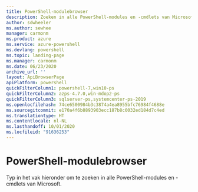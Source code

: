 ```yaml
---
title: PowerShell-modulebrowser
description: Zoeken in alle PowerShell-modules en -cmdlets van Microsoft
author: sdwheeler
ms.author: sewhee
manager: carmonm
ms.product: azure
ms.service: azure-powershell
ms.devlang: powershell
ms.topic: landing-page
ms.manager: carmonm
ms.date: 06/23/2020
archive_url: ''
layout: ApiBrowserPage
apiPlatform: powershell
quickFilterColumn1: powershell-7,win10-ps
quickFilterColumn2: azps-4.7.0,win-mdop2-ps
quickFilterColumn3: sqlserver-ps,systemcenter-ps-2019
ms.openlocfilehash: 74ce6500984b3c3874a4ea8955bfc76984f4688e
ms.sourcegitcommit: e170a4f6b8893903ecc187b8c0032ed184d7c4ed
ms.translationtype: HT
ms.contentlocale: nl-NL
ms.lasthandoff: 10/01/2020
ms.locfileid: "91636253"
---
```

# <a name="powershell-module-browser"></a>PowerShell-modulebrowser

Typ in het vak hieronder om te zoeken in alle PowerShell-modules en -cmdlets van Microsoft.
